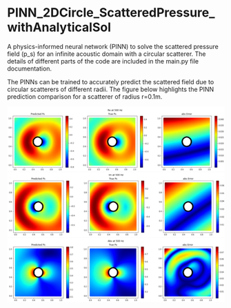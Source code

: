 # PINN_2DCircle_ScatteredPressure_withAnalyticalSol

A physics-informed neural network (PINN) to solve the scattered pressure field (p_s) for an infinite acoustic domain with a circular scatterer. The details of different parts of the code are included in the main.py file documentation.

The PINNs can be trained to accurately predict the scattered field due to circular scatterers of different radii. The figure below highlights the PINN prediction comparison for a scatterer of radius r=0.1m.

![Alt text](/test_Re(ps).jpg?raw=true)
![Alt text](/test_Im(ps).jpg?raw=true)
![Alt text](/test_Abs(ps).jpg?raw=true)
